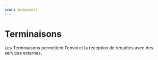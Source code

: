 ```yaml
---
icon: endpoints
---
```

# Terminaisons

Les Terminaisons permettent l'envoi et la réception de requêtes avec des services externes.
